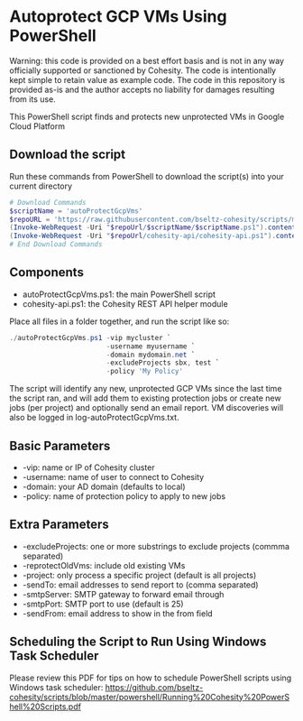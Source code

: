 # Autoprotect GCP VMs Using PowerShell

Warning: this code is provided on a best effort basis and is not in any way officially supported or sanctioned by Cohesity. The code is intentionally kept simple to retain value as example code. The code in this repository is provided as-is and the author accepts no liability for damages resulting from its use.

This PowerShell script finds and protects new unprotected VMs in Google Cloud Platform

## Download the script

Run these commands from PowerShell to download the script(s) into your current directory

```powershell
# Download Commands
$scriptName = 'autoProtectGcpVms'
$repoURL = 'https://raw.githubusercontent.com/bseltz-cohesity/scripts/master/powershell'
(Invoke-WebRequest -Uri "$repoUrl/$scriptName/$scriptName.ps1").content | Out-File "$scriptName.ps1"; (Get-Content "$scriptName.ps1") | Set-Content "$scriptName.ps1"
(Invoke-WebRequest -Uri "$repoUrl/cohesity-api/cohesity-api.ps1").content | Out-File cohesity-api.ps1; (Get-Content cohesity-api.ps1) | Set-Content cohesity-api.ps1
# End Download Commands
```

## Components

* autoProtectGcpVms.ps1: the main PowerShell script
* cohesity-api.ps1: the Cohesity REST API helper module

Place all files in a folder together, and run the script like so:

```powershell
./autoProtectGcpVms.ps1 -vip mycluster `
                        -username myusername `
                        -domain mydomain.net `
                        -excludeProjects sbx, test `
                        -policy 'My Policy'
```

The script will identify any new, unprotected GCP VMs since the last time the script ran, and will add them to existing protection jobs or create new jobs (per project) and optionally send an email report. VM discoveries will also be logged in log-autoProtectGcpVms.txt.

## Basic Parameters

* -vip: name or IP of Cohesity cluster
* -username: name of user to connect to Cohesity
* -domain: your AD domain (defaults to local)
* -policy: name of protection policy to apply to new jobs

## Extra Parameters

* -excludeProjects: one or more substrings to exclude projects (commma separated)
* -reprotectOldVms: include old existing VMs
* -project: only process a specific project (default is all projects)
* -sendTo: email addresses to send report to (comma separated)
* -smtpServer: SMTP gateway to forward email through
* -smtpPort: SMTP port to use (default is 25)
* -sendFrom: email address to show in the from field

## Scheduling the Script to Run Using Windows Task Scheduler

Please review this PDF for tips on how to schedule PowerShell scripts using Windows task scheduler: <https://github.com/bseltz-cohesity/scripts/blob/master/powershell/Running%20Cohesity%20PowerShell%20Scripts.pdf>
